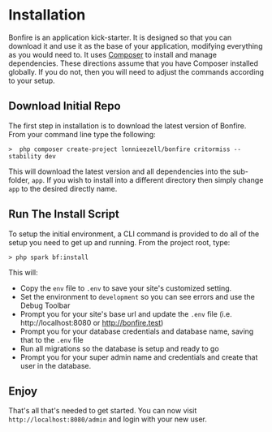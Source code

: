 # Installation

Bonfire is an application kick-starter. It is designed so that you can download it and use it as the base of your
application, modifying everything as you would need to.  It uses [Composer](https://getcomposer.org) to install
and manage dependencies. These directions assume that you have Composer installed globally. If you do not, then 
you will need to adjust the commands according to your setup.

## Download Initial Repo

The first step in installation is to download the latest version of Bonfire. From your command line type the following: 

    >  php composer create-project lonnieezell/bonfire critormiss --stability dev

This will download the latest version and all dependencies into the sub-folder, `app`. If you wish to install into 
a different directory then simply change `app` to the desired directly name. 

## Run The Install Script

To setup the initial environment, a CLI command is provided to do all of the setup you need to get up and running. 
From the project root, type: 

    > php spark bf:install

This will: 

- Copy the `env` file to `.env` to save your site's customized setting.
- Set the environment to `development` so you can see errors and use the Debug Toolbar
- Prompt you for your site's base url and update the `.env` file (i.e. http://localhost:8080 or http://bonfire.test)
- Prompt you for your database credentials and database name, saving that to the `.env` file
- Run all migrations so the database is setup and ready to go
- Prompt you for your super admin name and credentials and create that user in the database. 

## Enjoy

That's all that's needed to get started. You can now visit `http://localhost:8080/admin` and login with your new user.




